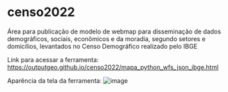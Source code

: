 # censo2022
Área para publicação de modelo de webmap para disseminação de dados demográficos, sociais, econômicos e da moradia, segundo setores e domicílios, levantados no Censo Demográfico realizado pelo IBGE

Link para acessar a ferramenta: https://outputgeo.github.io/censo2022/mapa_python_wfs_json_ibge.html

Aparência da tela da ferramenta:
![image](https://github.com/OutputGEO/censo2022/assets/150393907/140f1f5f-292b-41bc-b023-feba753967af)
